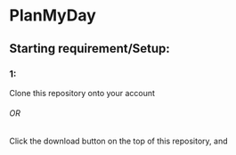 # PlanMyDay

## Starting requirement/Setup:

### 1:
Clone this repository onto your account 
###### OR
Click the download button on the top of this repository, and 
